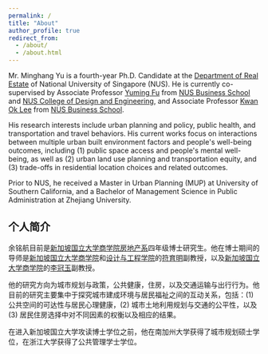 ```yaml
---
permalink: /
title: "About"
author_profile: true
redirect_from: 
  - /about/
  - /about.html
---
```


Mr. Minghang Yu is a fourth-year Ph.D. Candidate at the [Department of Real Estate](https://bschool.nus.edu.sg/real-estate/) of National University of Singapore (NUS). He is currently co-supervised by Associate Professor [Yuming Fu](https://discovery.nus.edu.sg/905-yuming-fu) from [NUS Business School](https://bschool.nus.edu.sg/) and [NUS College of Design and Engineering](https://cde.nus.edu.sg/), and Associate Professor [Kwan Ok Lee](https://discovery.nus.edu.sg/3104-kwan-ok-lee) from [NUS Business School](https://bschool.nus.edu.sg/).

His research interests include urban planning and policy, public health, and transportation and travel behaviors. His current works focus on interactions between multiple urban built environment factors and people's well-being outcomes, including (1) public space access and people's mental well-being, as well as (2) urban land use planning and transportation equity, and (3) trade-offs in residential location choices and related outcomes.

Prior to NUS, he received a Master in Urban Planning (MUP) at University of Southern California, and a Bachelor of Management Science in Public Administration at Zhejiang University.

个人简介
------
余铭航目前是[新加坡国立大学商学院房地产系](https://bschool.nus.edu.sg/real-estate/)四年级博士研究生。他在博士期间的导师是[新加坡国立大学商学院](https://bschool.nus.edu.sg/)和[设计与工程学院](https://cde.nus.edu.sg/)的[符育明](https://discovery.nus.edu.sg/905-yuming-fu)副教授，以及[新加坡国立大学商学院](https://bschool.nus.edu.sg/)的[李冠玉](https://discovery.nus.edu.sg/3104-kwan-ok-lee)副教授。

他的研究方向为城市规划与政策，公共健康，住房，以及交通运输与出行行为。他目前的研究主要集中于探究城市建成环境与居民福祉之间的互动关系，包括：(1) 公共空间的可达性与居民心理健康，(2) 城市土地利用规划与交通的公平性，以及 (3) 居民住房选择中对不同因素的权衡以及相应的结果。

在进入新加坡国立大学攻读博士学位之前，他在南加州大学获得了城市规划硕士学位，在浙江大学获得了公共管理学士学位。
